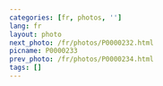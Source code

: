 ```yaml
---
categories: [fr, photos, '']
lang: fr
layout: photo
next_photo: /fr/photos/P0000232.html
picname: P0000233
prev_photo: /fr/photos/P0000234.html
tags: []
---
```

